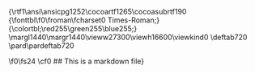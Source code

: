 {\rtf1\ansi\ansicpg1252\cocoartf1265\cocoasubrtf190
{\fonttbl\f0\froman\fcharset0 Times-Roman;}
{\colortbl;\red255\green255\blue255;}
\margl1440\margr1440\vieww27300\viewh16600\viewkind0
\deftab720
\pard\pardeftab720

\f0\fs24 \cf0 ## This is a markdown file}